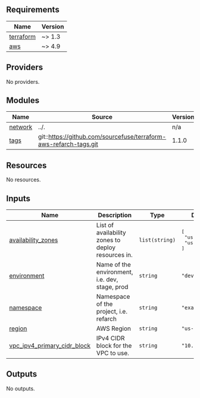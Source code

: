 <!-- BEGINNING OF PRE-COMMIT-TERRAFORM DOCS HOOK -->
## Requirements

| Name | Version |
|------|---------|
| <a name="requirement_terraform"></a> [terraform](#requirement\_terraform) | ~> 1.3 |
| <a name="requirement_aws"></a> [aws](#requirement\_aws) | ~> 4.9 |

## Providers

No providers.

## Modules

| Name | Source | Version |
|------|--------|---------|
| <a name="module_network"></a> [network](#module\_network) | ../. | n/a |
| <a name="module_tags"></a> [tags](#module\_tags) | git::https://github.com/sourcefuse/terraform-aws-refarch-tags.git | 1.1.0 |

## Resources

No resources.

## Inputs

| Name | Description | Type | Default | Required |
|------|-------------|------|---------|:--------:|
| <a name="input_availability_zones"></a> [availability\_zones](#input\_availability\_zones) | List of availability zones to deploy resources in. | `list(string)` | <pre>[<br>  "us-east-1a",<br>  "us-east-1b"<br>]</pre> | no |
| <a name="input_environment"></a> [environment](#input\_environment) | Name of the environment, i.e. dev, stage, prod | `string` | `"dev"` | no |
| <a name="input_namespace"></a> [namespace](#input\_namespace) | Namespace of the project, i.e. refarch | `string` | `"example"` | no |
| <a name="input_region"></a> [region](#input\_region) | AWS Region | `string` | `"us-east-1"` | no |
| <a name="input_vpc_ipv4_primary_cidr_block"></a> [vpc\_ipv4\_primary\_cidr\_block](#input\_vpc\_ipv4\_primary\_cidr\_block) | IPv4 CIDR block for the VPC to use. | `string` | `"10.9.0.0/16"` | no |

## Outputs

No outputs.
<!-- END OF PRE-COMMIT-TERRAFORM DOCS HOOK -->
